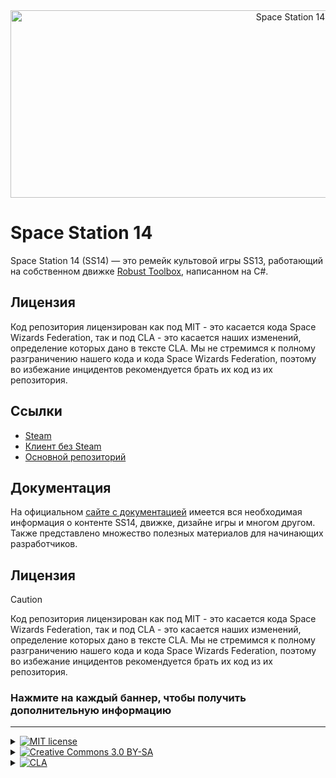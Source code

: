<div class="header" align="center">  
<img alt="Space Station 14" width="880" height="300" src="https://raw.githubusercontent.com/space-wizards/asset-dump/de329a7898bb716b9d5ba9a0cd07f38e61f1ed05/github-logo.svg">  
</div>

# Space Station 14

Space Station 14 (SS14) — это ремейк культовой игры SS13, работающий на собственном движке [Robust Toolbox](https://github.com/space-wizards/RobustToolbox), написанном на C#.

## Лицензия
Код репозитория лицензирован как под MIT - это касается кода Space Wizards Federation, так и под CLA - это касается наших изменений, определение которых дано в тексте CLA. Мы не стремимся к полному разграничению нашего кода и кода Space Wizards Federation, поэтому во избежание инцидентов рекомендуется брать их код из их репозитория.

## Ссылки
- [Steam](https://store.steampowered.com/app/1255460/Space_Station_14/)
- [Клиент без Steam](https://spacestation14.io/about/nightlies/)
- [Основной репозиторий](https://github.com/space-wizards/space-station-14)

## Документация
На официальном [сайте с документацией](https://docs.spacestation14.io/) имеется вся необходимая информация о контенте SS14, движке, дизайне игры и многом другом. Также представлено множество полезных материалов для начинающих разработчиков.

## Лицензия

> [!CAUTION]
> Код репозитория лицензирован как под MIT - это касается кода Space Wizards Federation, так и под CLA - это касается наших изменений, определение которых дано в тексте CLA. Мы не стремимся к полному разграничению нашего кода и кода Space Wizards Federation, поэтому во избежание инцидентов рекомендуется брать их код из их репозитория.

### Нажмите на каждый баннер, чтобы получить дополнительную информацию

---

<details>
<summary><a href="#"><img src="https://img.shields.io/badge/licence-MIT-green?style=for-the-badge" alt="MIT license"></a></summary>

>Некоторые файлы лицензированы в соответствии с [MIT license](https://opensource.org/license/MIT), эти файлы являются кодом Space Wizards Federation.
</details>

<details>
<summary><a href="#"><img src="https://img.shields.io/badge/licence-CC_3.0_BY--SA-lightblue?style=for-the-badge" alt="Creative Commons 3.0 BY-SA"></a></summary>

>Все остальные ассеты которые не являються ассетами Foundation-14, не относящиеся к коду, включая иконки и звуковые файлы, лицензированы по лицензии [Creative Commons 3.0 BY-SA](https://creativecommons.org/licenses/by-sa/3.0/), если иное не указано в папке или файле.
</details>

<details>
<summary><a href="#"><img src="https://img.shields.io/badge/licence-CLA-orange?style=for-the-badge" alt="CLA"></a></summary>

>Весь код и ассеты, относящийся к Foundation-14, защищены лицензией [CLA](https://github.com/Foundation-14/site-14/blob/master/CLA.txt).
</details>